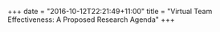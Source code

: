 +++
date = "2016-10-12T22:21:49+11:00"
title = "Virtual Team Effectiveness: A Proposed Research Agenda"
+++
